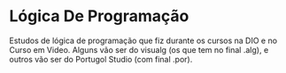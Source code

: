 # Lógica De Programação
Estudos de lógica de programação que fiz durante os cursos na DIO e no Curso em Video. Alguns vão
ser do visualg (os que tem no final .alg), e outros vão ser do Portugol Studio (com final .por).